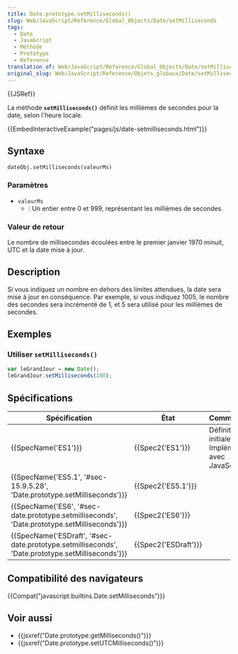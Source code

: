 ```yaml
---
title: Date.prototype.setMilliseconds()
slug: Web/JavaScript/Reference/Global_Objects/Date/setMilliseconds
tags:
  - Date
  - JavaScript
  - Méthode
  - Prototype
  - Reference
translation_of: Web/JavaScript/Reference/Global_Objects/Date/setMilliseconds
original_slug: Web/JavaScript/Reference/Objets_globaux/Date/setMilliseconds
---
```

{{JSRef}}

La méthode **`setMilliseconds()`** définit les millièmes de secondes pour la date, selon l'heure locale.

{{EmbedInteractiveExample("pages/js/date-setmilliseconds.html")}}

## Syntaxe

    dateObj.setMilliseconds(valeurMs)

### Paramètres

- `valeurMs`
  - : Un entier entre 0 et 999, représentant les millièmes de secondes.

### Valeur de retour

Le nombre de millisecondes écoulées entre le premier janvier 1970 minuit, UTC et la date mise à jour.

## Description

Si vous indiquez un nombre en dehors des limites attendues, la date sera mise à jour en conséquence. Par exemple, si vous indiquez 1005, le nombre des secondes sera incrémenté de 1, et 5 sera utilisé pour les millièmes de secondes.

## Exemples

### Utiliser `setMilliseconds()`

```js
var leGrandJour = new Date();
leGrandJour.setMilliseconds(100);
```

## Spécifications

| Spécification                                                                                                                    | État                         | Commentaires                                          |
| -------------------------------------------------------------------------------------------------------------------------------- | ---------------------------- | ----------------------------------------------------- |
| {{SpecName('ES1')}}                                                                                                         | {{Spec2('ES1')}}         | Définition initiale. Implémentée avec JavaScript 1.3. |
| {{SpecName('ES5.1', '#sec-15.9.5.28', 'Date.prototype.setMilliseconds')}}                                 | {{Spec2('ES5.1')}}     |                                                       |
| {{SpecName('ES6', '#sec-date.prototype.setmilliseconds', 'Date.prototype.setMilliseconds')}}     | {{Spec2('ES6')}}         |                                                       |
| {{SpecName('ESDraft', '#sec-date.prototype.setmilliseconds', 'Date.prototype.setMilliseconds')}} | {{Spec2('ESDraft')}} |                                                       |

## Compatibilité des navigateurs

{{Compat("javascript.builtins.Date.setMilliseconds")}}

## Voir aussi

- {{jsxref("Date.prototype.getMilliseconds()")}}
- {{jsxref("Date.prototype.setUTCMilliseconds()")}}

